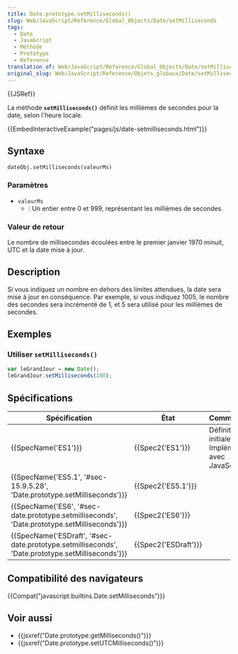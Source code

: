 ```yaml
---
title: Date.prototype.setMilliseconds()
slug: Web/JavaScript/Reference/Global_Objects/Date/setMilliseconds
tags:
  - Date
  - JavaScript
  - Méthode
  - Prototype
  - Reference
translation_of: Web/JavaScript/Reference/Global_Objects/Date/setMilliseconds
original_slug: Web/JavaScript/Reference/Objets_globaux/Date/setMilliseconds
---
```

{{JSRef}}

La méthode **`setMilliseconds()`** définit les millièmes de secondes pour la date, selon l'heure locale.

{{EmbedInteractiveExample("pages/js/date-setmilliseconds.html")}}

## Syntaxe

    dateObj.setMilliseconds(valeurMs)

### Paramètres

- `valeurMs`
  - : Un entier entre 0 et 999, représentant les millièmes de secondes.

### Valeur de retour

Le nombre de millisecondes écoulées entre le premier janvier 1970 minuit, UTC et la date mise à jour.

## Description

Si vous indiquez un nombre en dehors des limites attendues, la date sera mise à jour en conséquence. Par exemple, si vous indiquez 1005, le nombre des secondes sera incrémenté de 1, et 5 sera utilisé pour les millièmes de secondes.

## Exemples

### Utiliser `setMilliseconds()`

```js
var leGrandJour = new Date();
leGrandJour.setMilliseconds(100);
```

## Spécifications

| Spécification                                                                                                                    | État                         | Commentaires                                          |
| -------------------------------------------------------------------------------------------------------------------------------- | ---------------------------- | ----------------------------------------------------- |
| {{SpecName('ES1')}}                                                                                                         | {{Spec2('ES1')}}         | Définition initiale. Implémentée avec JavaScript 1.3. |
| {{SpecName('ES5.1', '#sec-15.9.5.28', 'Date.prototype.setMilliseconds')}}                                 | {{Spec2('ES5.1')}}     |                                                       |
| {{SpecName('ES6', '#sec-date.prototype.setmilliseconds', 'Date.prototype.setMilliseconds')}}     | {{Spec2('ES6')}}         |                                                       |
| {{SpecName('ESDraft', '#sec-date.prototype.setmilliseconds', 'Date.prototype.setMilliseconds')}} | {{Spec2('ESDraft')}} |                                                       |

## Compatibilité des navigateurs

{{Compat("javascript.builtins.Date.setMilliseconds")}}

## Voir aussi

- {{jsxref("Date.prototype.getMilliseconds()")}}
- {{jsxref("Date.prototype.setUTCMilliseconds()")}}

